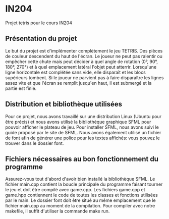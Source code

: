 # IN204
Projet tetris pour le cours IN204

## Présentation du projet
Le but du projet est d'implémenter complètement le jeu TETRIS. Des pièces de couleur descendent du haut de l'écran. Le joueur ne peut pas ralentir ou empêcher cette chute mais peut décider à quel angle de rotation (0°, 90°, 180°, 270°) et à quel emplacement latéral l'objet peut atterrir. Lorsqu'une ligne horizontale est complétée sans vide, elle disparaît et les blocs supérieurs tombent. Si le joueur ne parvient pas à faire disparaître les lignes assez vite et que l'écran se remplit jusqu'en haut, il est submergé et la partie est finie.

## Distribution et bibliothèque utilisées
Pour ce projet, nous avons travaillé sur une distribution Linux (Ubuntu pour être précis) et nous avons utilisé la bibliothèque graphique SFML pour pouvoir afficher le plateau de jeu. Pour installer SFML, nous avons suivi le guide proposé par le site de SFML. Nous avons également utilisé un fichier de font afin de générer une police pour les textes affichés: vous pouvez le trouver dans le dossier font.

## Fichiers nécessaires au bon fonctionnement du programme
Assurez-vous tout d'abord d'avoir bien installé la bibliothèque SFML. Le fichier main.cpp contient la boucle principale du programme faisant tourner le jeu et doit être compilé avec game.cpp. Les fichiers game.cpp et game.hpp contiennent le code de toutes les classes et fonctions utilisées par le main. Le dossier font doit être situé au même emplacement que le fichier main.cpp au moment de la compilation. Pour compiler avec notre makefile, il suffit d'utiliser la commande make run.
